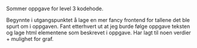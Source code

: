 Sommer oppgave for level 3 kodehode.

Begynnte i utgangspunktet å lage en mer fancy frontend for tallene det ble spurt om i oppgaven. Fant etterhvert ut at
jeg burde følge oppgave teksten og lage html elementene som beskrevet i oppgave. Har lagt til noen verdier + mulighet for graf.